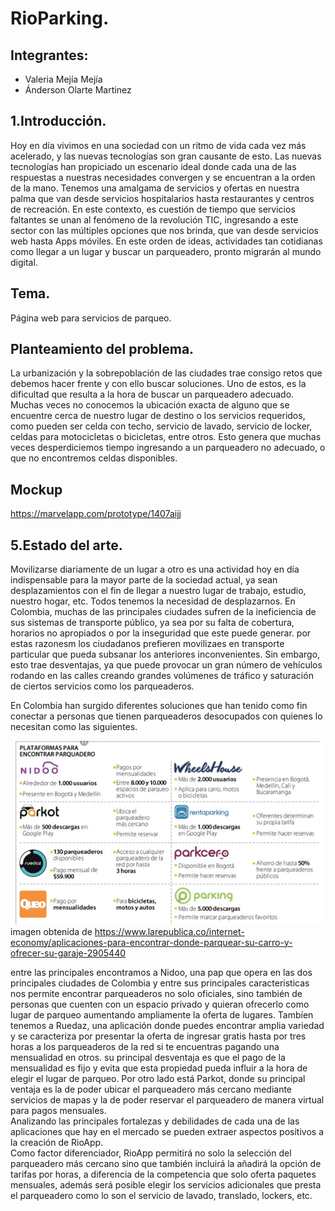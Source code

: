 # RioParking.

## Integrantes: 
- Valeria Mejía Mejía 
- Ánderson Olarte Martinez

## 1.Introducción.
Hoy en día vivimos en una sociedad con un ritmo de vida cada vez más acelerado, y las nuevas tecnologías son gran causante de esto. Las nuevas tecnologías han propiciado un escenario ideal donde cada una de las respuestas a nuestras necesidades convergen y se encuentran a la orden de la mano. Tenemos una amalgama de servicios y ofertas en nuestra palma que van desde servicios hospitalarios hasta restaurantes y centros de recreación. En este contexto, es cuestión de tiempo que servicios faltantes se unan al fenómeno de la revolución TIC, ingresando a este sector con las múltiples opciones que nos brinda, que van desde servicios web hasta Apps móviles. En este orden de ideas, actividades tan cotidianas como llegar a un lugar y buscar un parqueadero, pronto migrarán al mundo digital.
## Tema.
Página web para servicios de parqueo.
## Planteamiento del problema.
La urbanización y la sobrepoblación de las ciudades trae consigo retos que debemos hacer frente y con ello buscar soluciones. Uno de estos, es la dificultad que resulta a la hora de buscar un parqueadero adecuado. Muchas veces no conocemos la ubicación exacta de alguno que se encuentre cerca de nuestro lugar de destino o los servicios requeridos, como pueden ser celda con techo, servicio de lavado, servicio de locker, celdas para motocicletas o bicicletas, entre otros. Esto genera que muchas veces desperdiciemos tiempo ingresando a un parqueadero no adecuado, o que no encontremos celdas disponibles.  
## Mockup
<https://marvelapp.com/prototype/1407aijj>

## 5.Estado del arte.
Movilizarse diariamente de un lugar a otro es una actividad hoy en día indispensable para la mayor parte de la sociedad actual, ya sean desplazamientos con el fin de llegar a nuestro lugar de trabajo, estudio, nuestro hogar, etc. Todos tenemos la necesidad de desplazarnos. En Colombia, muchas de las principales ciudades sufren de la ineficiencia de sus sistemas de transporte público, ya sea por su falta de cobertura, horarios no apropiados o por la inseguridad que este puede generar. por estas razonesm los ciudadanos prefieren movilizaes en transporte particular que pueda subsanar los anteriores inconvenientes. Sin embargo, esto trae desventajas, ya que puede provocar un gran número de vehículos rodando en las calles creando grandes volúmenes de tráfico y saturación de ciertos servicios como los parqueaderos.

En Colombia han surgido diferentes soluciones que han tenido como fin conectar a personas que tienen parqueaderos desocupados con quienes lo necesitan como las siguientes.  
  
![parqueaderos](ResumenParkingApps.png "Apps sobre parqueaderos")
imagen obtenida de <https://www.larepublica.co/internet-economy/aplicaciones-para-encontrar-donde-parquear-su-carro-y-ofrecer-su-garaje-2905440>  

 entre las principales encontramos a Nidoo, una pap que opera en las dos principales ciudades de Colombia y entre sus principales caracteristicas nos permite encontrar parqueaderos no solo oficiales, sino también de personas que cuenten con un espacio privado y quieran ofrecerlo como lugar de parqueo aumentando ampliamente la oferta de lugares. Tambíen tenemos a Ruedaz, una aplicación donde puedes encontrar amplia variedad y se caracteriza por presentar la oferta de ingresar gratis hasta por tres horas a los parqueaderos de la red si te encuentras pagando una mensualidad en otros. su principal desventaja es que el pago de la mensualidad es fijo y evita que esta propiedad pueda influir a la hora de elegir el lugar de parqueo. Por otro lado está Parkot, donde su principal ventaja es la de poder ubicar el parqueadero más cercano mediante servicios de mapas y la de poder reservar el parqueadero de manera virtual para pagos mensuales.  
 Analizando las principales fortalezas y debilidades de cada una de las aplicaciones que hay en el mercado se pueden extraer aspectos positivos a la creación de RioApp.  
 Como factor diferenciador, RioApp permitirá no solo la selección del parqueadero más cercano 
 sino que también incluirá la añadirá la opción de tarifas por horas, a diferencia de la competencia que solo oferta paquetes mensuales, además será posible elegir los servicios adicionales que presta el parqueadero como lo son el servicio de lavado, translado, lockers, etc.
